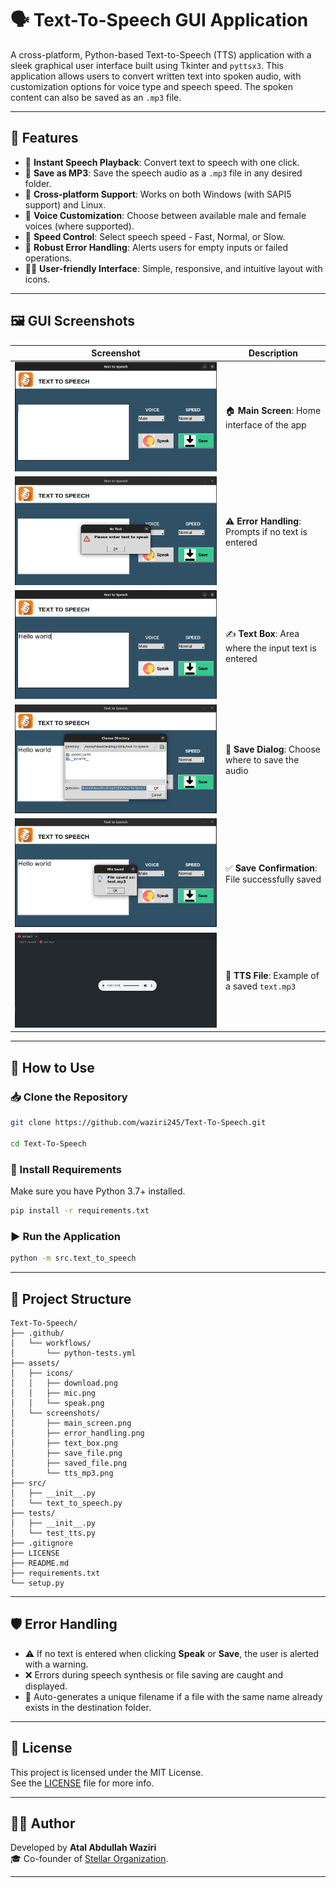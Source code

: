 # 🗣️ Text-To-Speech GUI Application

A cross-platform, Python-based Text-to-Speech (TTS) application with a sleek graphical user interface built using Tkinter and `pyttsx3`. This application allows users to convert written text into spoken audio, with customization options for voice type and speech speed. The spoken content can also be saved as an `.mp3` file.

---

## 🎯 Features

- 🎤 **Instant Speech Playback**: Convert text to speech with one click.
- 📁 **Save as MP3**: Save the speech audio as a `.mp3` file in any desired folder.
- 🧠 **Cross-platform Support**: Works on both Windows (with SAPI5 support) and Linux.
- 🧩 **Voice Customization**: Choose between available male and female voices (where supported).
- 🚀 **Speed Control**: Select speech speed - Fast, Normal, or Slow.
- 🔔 **Robust Error Handling**: Alerts users for empty inputs or failed operations.
- 🧑‍💻 **User-friendly Interface**: Simple, responsive, and intuitive layout with icons.

---

## 🖼️ GUI Screenshots

| Screenshot | Description |
|-----------|-------------|
| ![Main Screen](assets/screenshots/main_screen.png) | 🏠 **Main Screen**: Home interface of the app |
| ![Error Handling](assets/screenshots/error_handling.png) | ⚠️ **Error Handling**: Prompts if no text is entered |
| ![Text Box](assets/screenshots/text_box.png) | ✍️ **Text Box**: Area where the input text is entered |
| ![Save File Dialog](assets/screenshots/save_file.png) | 💾 **Save Dialog**: Choose where to save the audio |
| ![Saved File Message](assets/screenshots/saved_file.png) | ✅ **Save Confirmation**: File successfully saved |
| ![TTS MP3 Output](assets/screenshots/tts_mp3.png) | 📁 **TTS File**: Example of a saved `text.mp3` |

---

## 🚀 How to Use

### 📥 Clone the Repository

```bash
git clone https://github.com/waziri245/Text-To-Speech.git

cd Text-To-Speech
```

### 🔧 Install Requirements

Make sure you have Python 3.7+ installed.

```bash
pip install -r requirements.txt
```

### ▶️ Run the Application

```bash
python -m src.text_to_speech
```

---

## 📁 Project Structure

```
Text-To-Speech/
├── .github/
│   └── workflows/
│       └── python-tests.yml
├── assets/
│   ├── icons/
│   │   ├── download.png
│   │   ├── mic.png
│   │   └── speak.png
│   └── screenshots/
│       ├── main_screen.png
│       ├── error_handling.png
│       ├── text_box.png
│       ├── save_file.png
│       ├── saved_file.png
│       └── tts_mp3.png
├── src/
│   ├── __init__.py
│   └── text_to_speech.py
├── tests/
│   ├── __init__.py
│   └── test_tts.py
├── .gitignore
├── LICENSE
├── README.md
├── requirements.txt
└── setup.py
```

---

## 🛡️ Error Handling

- ⚠️ If no text is entered when clicking **Speak** or **Save**, the user is alerted with a warning.
- ❌ Errors during speech synthesis or file saving are caught and displayed.
- 🧠 Auto-generates a unique filename if a file with the same name already exists in the destination folder.

---

## 📝 License

This project is licensed under the MIT License.  
See the [LICENSE](LICENSE) file for more info.

---

## 🧑‍💻 Author

Developed by  **Atal Abdullah Waziri**  
🎓 Co-founder of [Stellar Organization](https://stellarorganization.mystrikingly.com/).

---
